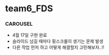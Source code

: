 # team6_FDS

### CAROUSEL

* 4월 17일 구현 완료
* 슬라이드 넘길 때마다 횡스크롤이 생기는 문제 발생
* 다른 작업 먼저 하고 어떻게 해결할지 고민해보자..!!

